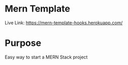 # Mern Template

Live Link: https://mern-template-hooks.herokuapp.com/

# Purpose

Easy way to start a MERN Stack project
